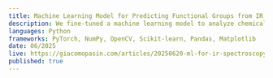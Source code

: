 ```yaml
---
title: Machine Learning Model for Predicting Functional Groups from IR Spectra
description: We fine-tuned a machine learning model to analyze chemical mixtures with IR spectroscopy, as existing models only handle pure compounds. Our process involved reproducing a state-of-the-art model, scraping and processing 60,000+ spectra, and then fine-tuning for binary mixtures.
languages: Python
frameworks: PyTorch, NumPy, OpenCV, Scikit-learn, Pandas, Matplotlib
date: 06/2025
live: https://giacomopasin.com/articles/20250620-ml-for-ir-spectroscopy
published: true
---
```

